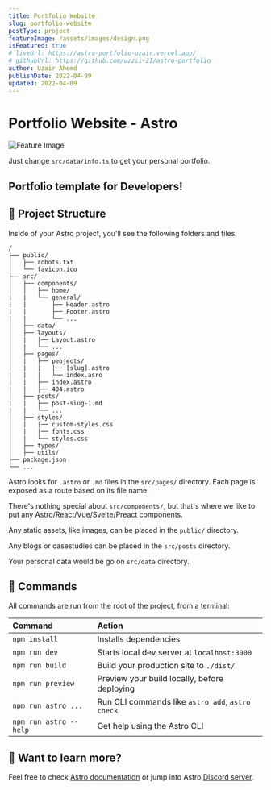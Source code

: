 ```yaml
---
title: Portfolio Website
slug: portfolio-website
postType: project
featureImage: /assets/images/design.png
isFeatured: true
# liveUrl: https://astro-portfolio-uzair.vercel.app/
# githubUrl: https://github.com/uzzii-21/astro-portfolio
author: Uzair Ahemd
publishDate: 2022-04-09
updated: 2022-04-09
---
```


# Portfolio Website - Astro

![Feature Image](/assets/images/design.png)

Just change `src/data/info.ts` to get your personal portfolio.

## Portfolio template for Developers!

## 🚀 Project Structure

Inside of your Astro project, you'll see the following folders and files:

```
/
├── public/
│   ├── robots.txt
│   └── favicon.ico
├── src/
│   ├── components/
│   │   ├── home/
|   |   └── general/
|   |       ├── Header.astro
|   |       ├── Footer.astro
|   |       └── ...
│   ├── data/
│   ├── layouts/
│   |   |── Layout.astro
│   |   └── ...
│   ├── pages/
│   |   ├── peojects/
│   |   |   |── [slug].astro
|   |   |   └── index.asro
│   |   ├── index.astro
|   |   ├── 404.astro
│   ├── posts/
|   |   ├── post-slug-1.md
|   |   └── ...
│   ├── styles/
│   |   |── custom-styles.css
│   |   |── fonts.css
│   |   └── styles.css
│   ├── types/
│   ├── utils/
├── package.json
└── ...
```

Astro looks for `.astro` or `.md` files in the `src/pages/` directory. Each page is exposed as a route based on its file name.

There's nothing special about `src/components/`, but that's where we like to put any Astro/React/Vue/Svelte/Preact components.

Any static assets, like images, can be placed in the `public/` directory.

Any blogs or casestudies can be placed in the `src/posts` directory.

Your personal data would be go on `src/data` directory.

## 🧞 Commands

All commands are run from the root of the project, from a terminal:

| Command                | Action                                           |
| :--------------------- | :----------------------------------------------- |
| `npm install`          | Installs dependencies                            |
| `npm run dev`          | Starts local dev server at `localhost:3000`      |
| `npm run build`        | Build your production site to `./dist/`          |
| `npm run preview`      | Preview your build locally, before deploying     |
| `npm run astro ...`    | Run CLI commands like `astro add`, `astro check` |
| `npm run astro --help` | Get help using the Astro CLI                     |

## 👀 Want to learn more?

Feel free to check [Astro documentation](https://docs.astro.build) or jump into Astro [Discord server](https://astro.build/chat).
